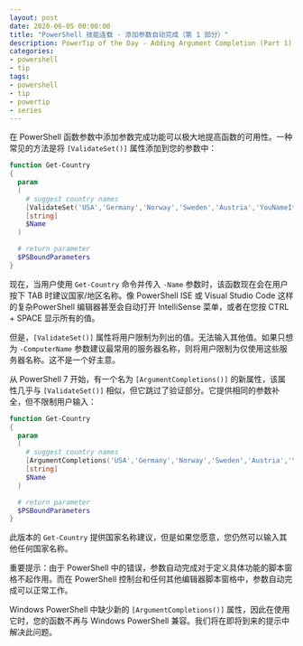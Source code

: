 ```yaml
---
layout: post
date: 2020-06-05 00:00:00
title: "PowerShell 技能连载 - 添加参数自动完成（第 1 部分）"
description: PowerTip of the Day - Adding Argument Completion (Part 1)
categories:
- powershell
- tip
tags:
- powershell
- tip
- powertip
- series
---
```

在 PowerShell 函数参数中添加参数完成功能可以极大地提高函数的可用性。一种常见的方法是将 `[ValidateSet()]` 属性添加到您的参数中：

```powershell
function Get-Country
{
  param
  (
    # suggest country names
    [ValidateSet('USA','Germany','Norway','Sweden','Austria','YouNameIt')]
    [string]
    $Name
  )

  # return parameter
  $PSBoundParameters
}
```

现在，当用户使用 `Get-Country` 命令并传入 `-Name` 参数时，该函数现在会在用户按下 TAB 时建议国家/地区名称。像 PowerShell ISE 或 Visual Studio Code 这样的复杂PowerShell 编辑器甚至会自动打开 IntelliSense 菜单，或者在您按 CTRL + SPACE 显示所有的值。

但是，`[ValidateSet()]` 属性将用户限制为列出的值。无法输入其他值。如果只想为 `-ComputerName` 参数建议最常用的服务器名称，则将用户限制为仅使用这些服务器名称。这不是一个好主意。

从 PowerShell 7 开始，有一个名为 `[ArgumentCompletions()]` 的新属性，该属性几乎与 `[ValidateSet()]` 相似，但它跳过了验证部分。它提供相同的参数补全，但不限制用户输入：

```powershell
function Get-Country
{
  param
  (
    # suggest country names
    [ArgumentCompletions('USA','Germany','Norway','Sweden','Austria','YouNameIt')]
    [string]
    $Name
  )

  # return parameter
  $PSBoundParameters
}
```

此版本的 `Get-Country` 提供国家名称建议，但是如果您愿意，您仍然可以输入其他任何国家名称。

重要提示：由于 PowerShell 中的错误，参数自动完成对于定义具体功能的脚本窗格不起作用。而在 PowerShell 控制台和任何其他编辑器脚本窗格中，参数自动完成可以正常工作。

Windows PowerShell 中缺少新的 `[ArgumentCompletions()]` 属性，因此在使用它时，您的函数不再与 Windows PowerShell 兼容。我们将在即将到来的提示中解决此问题。

<!--本文国际来源：[Adding Argument Completion (Part 1)](https://community.idera.com/database-tools/powershell/powertips/b/tips/posts/adding-argument-completion-part-1)-->

